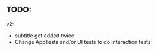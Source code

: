 TODO:
-------------------------------------------------
v2:
- subtitle get added twice
- Change AppTests and/or UI tests to do interaction tests